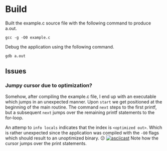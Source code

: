 # Build

Built the example.c source file with the following command to produce a.out.

```
gcc -g -O0 example.c
```

Debug the application using the following command.

```
gdb a.out
```

## Issues

### Jumpy cursor due to optimization?

Somehow, after compiling the example.c file, I end up with an executable which
jumps in an unexpected manner. Upon `start` we get positioned at the beginning
of the main routine. The command `next` steps to the first printf, but a
subsequent `next` jumps over the remaining printf statements to the for-loop.

An attemp to `info locals` indicates that the index is `<optimized out>`. Which
is rather unexpected since the application was compiled with the `-O0` flags
which should result to an unoptimized binary. :confused:
[![asciicast](https://asciinema.org/a/aeoxZZcknnAC2hm6ucYIchHhX.png)](https://asciinema.org/a/aeoxZZcknnAC2hm6ucYIchHhX)
Note how the cursor jumps over the print statements.


